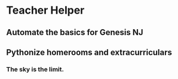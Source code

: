 # Teacher Helper
## Automate the basics for Genesis NJ
## Pythonize homerooms and extracurriculars
### The sky is the limit.
